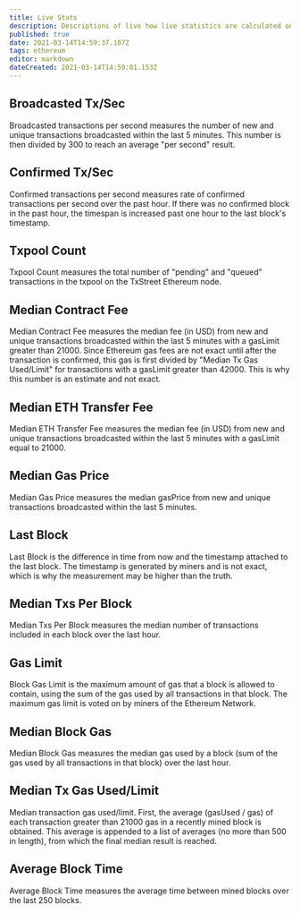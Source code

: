 ```yaml
---
title: Live Stats
description: Descriptions of live how live statistics are calculated on TxStreet.
published: true
date: 2021-03-14T14:59:37.107Z
tags: ethereum
editor: markdown
dateCreated: 2021-03-14T14:59:01.153Z
---
```


## Broadcasted Tx/Sec

Broadcasted transactions per second measures the number of new and unique transactions broadcasted within the last 5 minutes. This number is then divided by 300 to reach an average "per second" result.

## Confirmed Tx/Sec

Confirmed transactions per second measures rate of confirmed transactions per second over the past hour. If there was no confirmed block in the past hour, the timespan is increased past one hour to the last block's timestamp.

## Txpool Count

Txpool Count measures the total number of "pending" and "queued" transactions in the txpool on the TxStreet Ethereum node.

## Median Contract Fee

Median Contract Fee measures the median fee (in USD) from new and unique transactions broadcasted within the last 5 minutes with a gasLimit greater than 21000. Since Ethereum gas fees are not exact until after the transaction is confirmed, this gas is first divided by "Median Tx Gas Used/Limit" for transactions with a gasLimit greater than 42000. This is why this number is an estimate and not exact.

## Median ETH Transfer Fee

Median ETH Transfer Fee measures the median fee (in USD) from new and unique transactions broadcasted within the last 5 minutes with a gasLimit equal to 21000.

## Median Gas Price

Median Gas Price measures the median gasPrice from new and unique transactions broadcasted within the last 5 minutes.

## Last Block

Last Block is the difference in time from now and the timestamp attached to the last block. The timestamp is generated by miners and is not exact, which is why the measurement may be higher than the truth.

## Median Txs Per Block

Median Txs Per Block measures the median number of transactions included in each block over the last hour.

## Gas Limit

Block Gas Limit is the maximum amount of gas that a block is allowed to contain, using the sum of the gas used by all transactions in that block. The maximum gas limit is voted on by miners of the Ethereum Network.

## Median Block Gas

Median Block Gas measures the median gas used by a block (sum of the gas used by all transactions in that block) over the last hour.

## Median Tx Gas Used/Limit

Median transaction gas used/limit. First, the average (gasUsed / gas) of each transaction greater than 21000 gas in a recently mined block is obtained. This average is appended to a list of averages (no more than 500 in length), from which the final median result is reached.

## Average Block Time

Average Block Time measures the average time between mined blocks over the last 250 blocks.